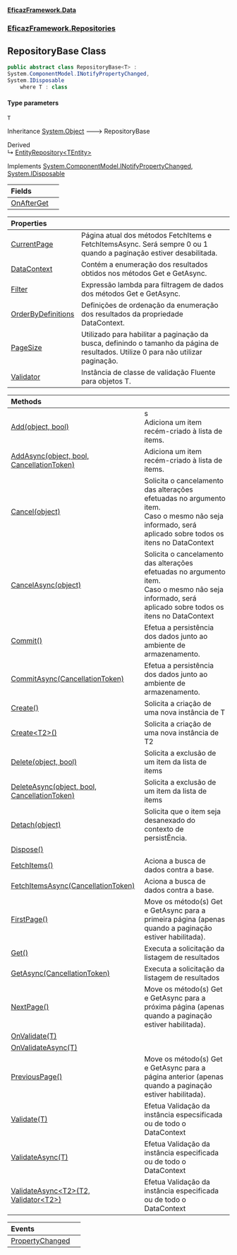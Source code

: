 #### [EficazFramework.Data](EficazFrameworkData.md 'EficazFramework Data')
### [EficazFramework.Repositories](EficazFrameworkData.md#EficazFramework.Repositories 'EficazFramework.Repositories')

## RepositoryBase<T> Class

```csharp
public abstract class RepositoryBase<T> :
System.ComponentModel.INotifyPropertyChanged,
System.IDisposable
    where T : class
```
#### Type parameters

<a name='EficazFramework.Repositories.RepositoryBase_T_.T'></a>

`T`

Inheritance [System.Object](https://docs.microsoft.com/en-us/dotnet/api/System.Object 'System.Object') &#129106; RepositoryBase<T>

Derived  
&#8627; [EntityRepository&lt;TEntity&gt;](EficazFramework.Repositories/EntityRepository_TEntity_.md 'EficazFramework.Repositories.EntityRepository<TEntity>')

Implements [System.ComponentModel.INotifyPropertyChanged](https://docs.microsoft.com/en-us/dotnet/api/System.ComponentModel.INotifyPropertyChanged 'System.ComponentModel.INotifyPropertyChanged'), [System.IDisposable](https://docs.microsoft.com/en-us/dotnet/api/System.IDisposable 'System.IDisposable')

| Fields | |
| :--- | :--- |
| [OnAfterGet](EficazFramework.Repositories/RepositoryBase_T_/OnAfterGet.md 'EficazFramework.Repositories.RepositoryBase<T>.OnAfterGet') | |

| Properties | |
| :--- | :--- |
| [CurrentPage](EficazFramework.Repositories/RepositoryBase_T_/CurrentPage.md 'EficazFramework.Repositories.RepositoryBase<T>.CurrentPage') | Página atual dos métodos FetchItems e FetchItemsAsync. Será sempre 0 ou 1 quando a paginação estiver desabilitada. |
| [DataContext](EficazFramework.Repositories/RepositoryBase_T_/DataContext.md 'EficazFramework.Repositories.RepositoryBase<T>.DataContext') | Contém a enumeração dos resultados obtidos nos métodos Get e GetAsync. |
| [Filter](EficazFramework.Repositories/RepositoryBase_T_/Filter.md 'EficazFramework.Repositories.RepositoryBase<T>.Filter') | Expressão lambda para filtragem de dados dos métodos Get e GetAsync. |
| [OrderByDefinitions](EficazFramework.Repositories/RepositoryBase_T_/OrderByDefinitions.md 'EficazFramework.Repositories.RepositoryBase<T>.OrderByDefinitions') | Definições de ordenação da enumeração dos resultados da propriedade DataContext. |
| [PageSize](EficazFramework.Repositories/RepositoryBase_T_/PageSize.md 'EficazFramework.Repositories.RepositoryBase<T>.PageSize') | Utilizado para habilitar a paginação da busca, definindo o tamanho da página de resultados. Utilize 0 para não utilizar paginação. |
| [Validator](EficazFramework.Repositories/RepositoryBase_T_/Validator.md 'EficazFramework.Repositories.RepositoryBase<T>.Validator') | Instância de classe de validação Fluente para objetos T. |

| Methods | |
| :--- | :--- |
| [Add(object, bool)](EficazFramework.Repositories/RepositoryBase_T_/Add(object,bool).md 'EficazFramework.Repositories.RepositoryBase<T>.Add(object, bool)') | s<br/>            Adiciona um item recém-criado à lista de items. |
| [AddAsync(object, bool, CancellationToken)](EficazFramework.Repositories/RepositoryBase_T_/AddAsync(object,bool,CancellationToken).md 'EficazFramework.Repositories.RepositoryBase<T>.AddAsync(object, bool, System.Threading.CancellationToken)') | Adiciona um item recém-criado à lista de items. |
| [Cancel(object)](EficazFramework.Repositories/RepositoryBase_T_/Cancel(object).md 'EficazFramework.Repositories.RepositoryBase<T>.Cancel(object)') | Solicita o cancelamento das alterações efetuadas no argumento item.<br/>Caso o mesmo não seja informado, será aplicado sobre todos os itens no DataContext |
| [CancelAsync(object)](EficazFramework.Repositories/RepositoryBase_T_/CancelAsync(object).md 'EficazFramework.Repositories.RepositoryBase<T>.CancelAsync(object)') | Solicita o cancelamento das alterações efetuadas no argumento item.<br/>Caso o mesmo não seja informado, será aplicado sobre todos os itens no DataContext |
| [Commit()](EficazFramework.Repositories/RepositoryBase_T_/Commit().md 'EficazFramework.Repositories.RepositoryBase<T>.Commit()') | Efetua a persistência dos dados junto ao ambiente de armazenamento. |
| [CommitAsync(CancellationToken)](EficazFramework.Repositories/RepositoryBase_T_/CommitAsync(CancellationToken).md 'EficazFramework.Repositories.RepositoryBase<T>.CommitAsync(System.Threading.CancellationToken)') | Efetua a persistência dos dados junto ao ambiente de armazenamento. |
| [Create()](EficazFramework.Repositories/RepositoryBase_T_/Create().md 'EficazFramework.Repositories.RepositoryBase<T>.Create()') | Solicita a criação de uma nova instância de T |
| [Create&lt;T2&gt;()](EficazFramework.Repositories/RepositoryBase_T_/Create_T2_().md 'EficazFramework.Repositories.RepositoryBase<T>.Create<T2>()') | Solicita a criação de uma nova instância de T2 |
| [Delete(object, bool)](EficazFramework.Repositories/RepositoryBase_T_/Delete(object,bool).md 'EficazFramework.Repositories.RepositoryBase<T>.Delete(object, bool)') | Solicita a exclusão de um item da lista de items |
| [DeleteAsync(object, bool, CancellationToken)](EficazFramework.Repositories/RepositoryBase_T_/DeleteAsync(object,bool,CancellationToken).md 'EficazFramework.Repositories.RepositoryBase<T>.DeleteAsync(object, bool, System.Threading.CancellationToken)') | Solicita a exclusão de um item da lista de items |
| [Detach(object)](EficazFramework.Repositories/RepositoryBase_T_/Detach(object).md 'EficazFramework.Repositories.RepositoryBase<T>.Detach(object)') | Solicita que o item seja desanexado do contexto de persistÊncia. |
| [Dispose()](EficazFramework.Repositories/RepositoryBase_T_/Dispose().md 'EficazFramework.Repositories.RepositoryBase<T>.Dispose()') | |
| [FetchItems()](EficazFramework.Repositories/RepositoryBase_T_/FetchItems().md 'EficazFramework.Repositories.RepositoryBase<T>.FetchItems()') | Aciona a busca de dados contra a base. |
| [FetchItemsAsync(CancellationToken)](EficazFramework.Repositories/RepositoryBase_T_/FetchItemsAsync(CancellationToken).md 'EficazFramework.Repositories.RepositoryBase<T>.FetchItemsAsync(System.Threading.CancellationToken)') | Aciona a busca de dados contra a base. |
| [FirstPage()](EficazFramework.Repositories/RepositoryBase_T_/FirstPage().md 'EficazFramework.Repositories.RepositoryBase<T>.FirstPage()') | Move os método(s) Get e GetAsync para a primeira página (apenas quando a paginação estiver habilitada). |
| [Get()](EficazFramework.Repositories/RepositoryBase_T_/Get().md 'EficazFramework.Repositories.RepositoryBase<T>.Get()') | Executa a solicitação da listagem de resultados |
| [GetAsync(CancellationToken)](EficazFramework.Repositories/RepositoryBase_T_/GetAsync(CancellationToken).md 'EficazFramework.Repositories.RepositoryBase<T>.GetAsync(System.Threading.CancellationToken)') | Executa a solicitação da listagem de resultados |
| [NextPage()](EficazFramework.Repositories/RepositoryBase_T_/NextPage().md 'EficazFramework.Repositories.RepositoryBase<T>.NextPage()') | Move os método(s) Get e GetAsync para a próxima página (apenas quando a paginação estiver habilitada). |
| [OnValidate(T)](EficazFramework.Repositories/RepositoryBase_T_/OnValidate(T).md 'EficazFramework.Repositories.RepositoryBase<T>.OnValidate(T)') | |
| [OnValidateAsync(T)](EficazFramework.Repositories/RepositoryBase_T_/OnValidateAsync(T).md 'EficazFramework.Repositories.RepositoryBase<T>.OnValidateAsync(T)') | |
| [PreviousPage()](EficazFramework.Repositories/RepositoryBase_T_/PreviousPage().md 'EficazFramework.Repositories.RepositoryBase<T>.PreviousPage()') | Move os método(s) Get e GetAsync para a página anterior (apenas quando a paginação estiver habilitada). |
| [Validate(T)](EficazFramework.Repositories/RepositoryBase_T_/Validate(T).md 'EficazFramework.Repositories.RepositoryBase<T>.Validate(T)') | Efetua Validação da instância especsificada ou de todo o DataContext |
| [ValidateAsync(T)](EficazFramework.Repositories/RepositoryBase_T_/ValidateAsync(T).md 'EficazFramework.Repositories.RepositoryBase<T>.ValidateAsync(T)') | Efetua Validação da instância especificada ou de todo o DataContext |
| [ValidateAsync&lt;T2&gt;(T2, Validator&lt;T2&gt;)](EficazFramework.Repositories/RepositoryBase_T_/ValidateAsync_T2_(T2,Validator_T2_).md 'EficazFramework.Repositories.RepositoryBase<T>.ValidateAsync<T2>(T2, EficazFramework.Validation.Fluent.Validator<T2>)') | Efetua Validação da instância especificada ou de todo o DataContext |

| Events | |
| :--- | :--- |
| [PropertyChanged](EficazFramework.Repositories/RepositoryBase_T_/PropertyChanged.md 'EficazFramework.Repositories.RepositoryBase<T>.PropertyChanged') | |
